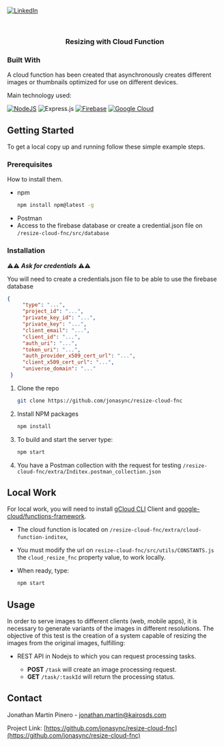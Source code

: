 
[![LinkedIn](https://img.shields.io/badge/-LinkedIn-black.svg?style=for-the-badge&logo=linkedin&colorB=555)](https://linkedin.com/in/jonasync/)



<!-- PROJECT LOGO -->
<br />
<div align="center">
  
  <h3 align="center">Resizing with Cloud Function</h3>
</div>

### Built With

A cloud function has been created that asynchronously creates different images or thumbnails optimized for use on different devices. 

Main technology used:

[![NodeJS](https://img.shields.io/badge/Node.js-43853D?style=for-the-badge&logo=node.js&logoColor=white)](https://nodejs.org/en)
![Express.js](https://img.shields.io/badge/express.js-%23404d59.svg?style=for-the-badge&logo=express&logoColor=%2361DAFB)
[![Firebase](https://img.shields.io/badge/Firebase-039BE5?style=for-the-badge&logo=Firebase&logoColor=white)](https://console.firebase.google.com/?hl=es)
[![Google Cloud](https://img.shields.io/badge/GoogleCloud-%234285F4.svg?style=for-the-badge&logo=google-cloud&logoColor=white)](https://cloud.google.com/functions)


<!-- GETTING STARTED -->
## Getting Started

To get a local copy up and running follow these simple example steps.

### Prerequisites

How to install them.
* npm
  ```sh
  npm install npm@latest -g
  ```
* Postman
* Access to the firebase database or create a credential.json file on `/resize-cloud-fnc/src/database`


### Installation

⚠️⚠️ ___Ask for credentials___ ⚠️⚠️

You will need to create a credentials.json file to be able to use the firebase database

   ```json
   {
        "type": "...",
        "project_id": "...",
        "private_key_id": "...",
        "private_key": "...",
        "client_email": "...",
        "client_id": "...",
        "auth_uri": "...",
        "token_uri": "...",
        "auth_provider_x509_cert_url": "...",
        "client_x509_cert_url": "...",
        "universe_domain": "..."
    }
   ```

1. Clone the repo
   ```sh
   git clone https://github.com/jonasync/resize-cloud-fnc
   ```
2. Install NPM packages
   ```sh
   npm install
   ```
3. To build and start the server type:
   ```sh
   npm start
   ```
4. You have a Postman collection with the request for testing 
   `/resize-cloud-fnc/extra/Inditex.postman_collection.json`


## Local Work

For local work, you will need to install [gCloud CLI](https://cloud.google.com/sdk/docs/install) Client and [google-cloud/functions-framework](https://www.npmjs.com/package/@google-cloud/functions-framework). 

- The cloud function is located on `/resize-cloud-fnc/extra/cloud-function-inditex`, 

- You must modify the url on `resize-cloud-fnc/src/utils/CONSTANTS.js` the `cloud_resize_fnc` property value, to work locally.

- When ready, type:
   ```sh
   npm start
   ```


<!-- USAGE EXAMPLES -->
## Usage

In order to serve images to different clients (web, mobile apps), it is necessary to generate variants of the images in different resolutions. The objective of this test is the creation of a system capable of resizing the images from the original images, fulfilling:

- REST API in Nodejs to which you can request processing tasks. 

    - __POST__ `/task` will create an image processing request.
    - __GET__ `/task/:taskId` will return the processing status.



<!-- CONTACT -->
## Contact

Jonathan Martín Pinero - jonathan.martin@kairosds.com

Project Link: [https://github.com/jonasync/resize-cloud-fnc](https://github.com/jonasync/resize-cloud-fnc)


